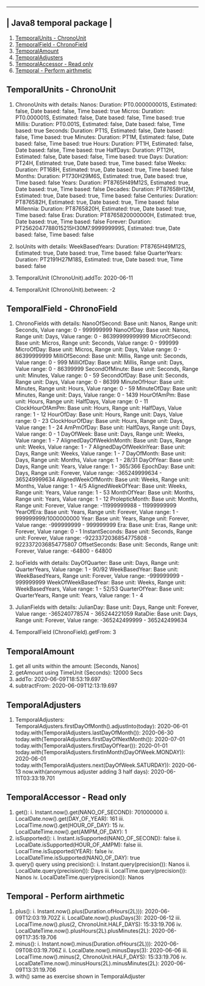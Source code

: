  ------------------------ 
| Java8 temporal package |
 ------------------------ 
1. [TemporalUnits - ChronoUnit](Exercise1TemporalUnit.java)
2. [TemporalField - ChronoField](Exercise2TemporalField.java)
3. [TemporalAmount](Exercise3TemporalAmount.java)
4. [TemporalAdjusters](Exercise4TemporalAdjuster.java)
5. [TemporalAccessor - Read only](Exercise5TemporalAccessor.java)
6. [Temporal - Perform airthmetic](Exercise6Temporal.java)

TemporalUnits - ChronoUnit
--------------------------
1. ChronoUnits with details:
	Nanos: Duration: PT0.000000001S, Estimated: false, Date based: false, Time based: true
	Micros: Duration: PT0.000001S, Estimated: false, Date based: false, Time based: true
	Millis: Duration: PT0.001S, Estimated: false, Date based: false, Time based: true
	Seconds: Duration: PT1S, Estimated: false, Date based: false, Time based: true
	Minutes: Duration: PT1M, Estimated: false, Date based: false, Time based: true
	Hours: Duration: PT1H, Estimated: false, Date based: false, Time based: true
	HalfDays: Duration: PT12H, Estimated: false, Date based: false, Time based: true
	Days: Duration: PT24H, Estimated: true, Date based: true, Time based: false
	Weeks: Duration: PT168H, Estimated: true, Date based: true, Time based: false
	Months: Duration: PT730H29M6S, Estimated: true, Date based: true, Time based: false
	Years: Duration: PT8765H49M12S, Estimated: true, Date based: true, Time based: false
	Decades: Duration: PT87658H12M, Estimated: true, Date based: true, Time based: false
	Centuries: Duration: PT876582H, Estimated: true, Date based: true, Time based: false
	Millennia: Duration: PT8765820H, Estimated: true, Date based: true, Time based: false
	Eras: Duration: PT8765820000000H, Estimated: true, Date based: true, Time based: false
	Forever: Duration: PT2562047788015215H30M7.999999999S, Estimated: true, Date based: false, Time based: false

2. IsoUnits with details:
	WeekBasedYears: Duration: PT8765H49M12S, Estimated: true, Date based: true, Time based: false
	QuarterYears: Duration: PT2191H27M18S, Estimated: true, Date based: true, Time based: false

3. TemporalUnit (ChronoUnit).addTo: 2020-06-11
4. TemporalUnit (ChronoUnit).between: -2

TemporalField - ChronoField
---------------------------
1. ChronoFields with details:
	NanoOfSecond: Base unit: Nanos, Range unit: Seconds, Value range: 0 - 999999999
	NanoOfDay: Base unit: Nanos, Range unit: Days, Value range: 0 - 86399999999999
	MicroOfSecond: Base unit: Micros, Range unit: Seconds, Value range: 0 - 999999
	MicroOfDay: Base unit: Micros, Range unit: Days, Value range: 0 - 86399999999
	MilliOfSecond: Base unit: Millis, Range unit: Seconds, Value range: 0 - 999
	MilliOfDay: Base unit: Millis, Range unit: Days, Value range: 0 - 86399999
	SecondOfMinute: Base unit: Seconds, Range unit: Minutes, Value range: 0 - 59
	SecondOfDay: Base unit: Seconds, Range unit: Days, Value range: 0 - 86399
	MinuteOfHour: Base unit: Minutes, Range unit: Hours, Value range: 0 - 59
	MinuteOfDay: Base unit: Minutes, Range unit: Days, Value range: 0 - 1439
	HourOfAmPm: Base unit: Hours, Range unit: HalfDays, Value range: 0 - 11
	ClockHourOfAmPm: Base unit: Hours, Range unit: HalfDays, Value range: 1 - 12
	HourOfDay: Base unit: Hours, Range unit: Days, Value range: 0 - 23
	ClockHourOfDay: Base unit: Hours, Range unit: Days, Value range: 1 - 24
	AmPmOfDay: Base unit: HalfDays, Range unit: Days, Value range: 0 - 1
	DayOfWeek: Base unit: Days, Range unit: Weeks, Value range: 1 - 7
	AlignedDayOfWeekInMonth: Base unit: Days, Range unit: Weeks, Value range: 1 - 7
	AlignedDayOfWeekInYear: Base unit: Days, Range unit: Weeks, Value range: 1 - 7
	DayOfMonth: Base unit: Days, Range unit: Months, Value range: 1 - 28/31
	DayOfYear: Base unit: Days, Range unit: Years, Value range: 1 - 365/366
	EpochDay: Base unit: Days, Range unit: Forever, Value range: -365249999634 - 365249999634
	AlignedWeekOfMonth: Base unit: Weeks, Range unit: Months, Value range: 1 - 4/5
	AlignedWeekOfYear: Base unit: Weeks, Range unit: Years, Value range: 1 - 53
	MonthOfYear: Base unit: Months, Range unit: Years, Value range: 1 - 12
	ProlepticMonth: Base unit: Months, Range unit: Forever, Value range: -11999999988 - 11999999999
	YearOfEra: Base unit: Years, Range unit: Forever, Value range: 1 - 999999999/1000000000
	Year: Base unit: Years, Range unit: Forever, Value range: -999999999 - 999999999
	Era: Base unit: Eras, Range unit: Forever, Value range: 0 - 1
	InstantSeconds: Base unit: Seconds, Range unit: Forever, Value range: -9223372036854775808 - 9223372036854775807
	OffsetSeconds: Base unit: Seconds, Range unit: Forever, Value range: -64800 - 64800

2. IsoFields with details:
	DayOfQuarter: Base unit: Days, Range unit: QuarterYears, Value range: 1 - 90/92
	WeekBasedYear: Base unit: WeekBasedYears, Range unit: Forever, Value range: -999999999 - 999999999
	WeekOfWeekBasedYear: Base unit: Weeks, Range unit: WeekBasedYears, Value range: 1 - 52/53
	QuarterOfYear: Base unit: QuarterYears, Range unit: Years, Value range: 1 - 4

3. JulianFields with details:
	JulianDay: Base unit: Days, Range unit: Forever, Value range: -365240778574 - 365244221059
	RataDie: Base unit: Days, Range unit: Forever, Value range: -365242499999 - 365242499634

4. TemporalField (ChronoField).getFrom: 3

TemporalAmount
--------------
1. get all units within the amount: [Seconds, Nanos]
2. getAmount using TimeUnit (Seconds): 12000 Secs
3. addTo: 2020-06-09T18:53:19.697
4. subtractFrom: 2020-06-09T12:13:19.697

TemporalAdjusters
-----------------
1. TemporalAdjusters:
	TemporalAdjusters.firstDayOfMonth().adjustInto(today): 2020-06-01
	today.with(TemporalAdjusters.lastDayOfMonth()): 2020-06-30
	today.with(TemporalAdjusters.firstDayOfNextMonth()): 2020-07-01
	today.with(TemporalAdjusters.firstDayOfYear()): 2020-01-01
	today.with(TemporalAdjusters.firstInMonth(DayOfWeek.MONDAY)): 2020-06-01
	today.with(TemporalAdjusters.next(DayOfWeek.SATURDAY)): 2020-06-13
	now.with(anonymous adjuster adding 3 half days): 2020-06-11T03:33:19.701

TemporalAccessor - Read only
----------------------------
1. get(<TemporalField>):
	i.	Instant.now().get(NANO_OF_SECOND): 701000000
	ii.	LocalDate.now().get(DAY_OF_YEAR): 161
	iii.	LocalTime.now().get(HOUR_OF_DAY): 15
	iv.	LocalDateTime.now().get(AMPM_OF_DAY): 1
2. isSupported(<TemporalField>):
	i.	Instant.isSupported(NANO_OF_SECOND): false
	ii.	LocalDate.isSupported(HOUR_OF_AMPM): false
	iii.	LocalTime.isSupported(YEAR): false
	iv.	LocalDateTime.isSupported(NANO_OF_DAY): true
3. query(<R>) query <TemporalUnit> using precision():
	i.	Instant.query(precision()): Nanos
	ii.	LocalDate.query(precision()): Days
	iii.	LocalTime.query(precision()): Nanos
	iv.	LocalDateTime.query(precision()): Nanos

Temporal - Perform airthmetic
-----------------------------
1. plus():
	i.	Instant.now().plus(Duration.ofHours(2L))): 2020-06-09T12:03:19.702Z
	ii.	LocalDate.now().plusDays(3): 2020-06-12
	iii.	LocalTime.now().plus(2, ChronoUnit.HALF_DAYS): 15:33:19.706
	iv.	LocalDateTime.now().plusHours(2L).plusMinutes(2L): 2020-06-09T17:35:19.706
2. minus():
	i.	Instant.now().minus(Duration.ofHours(2L))): 2020-06-09T08:03:19.706Z
	ii.	LocalDate.now().minusDays(3): 2020-06-06
	iii.	LocalTime.now().minus(2, ChronoUnit.HALF_DAYS): 15:33:19.706
	iv.	LocalDateTime.now().minusHours(2L).minusMinutes(2L): 2020-06-09T13:31:19.706
3. with() same as exercise shown in TemporalAdjuster

